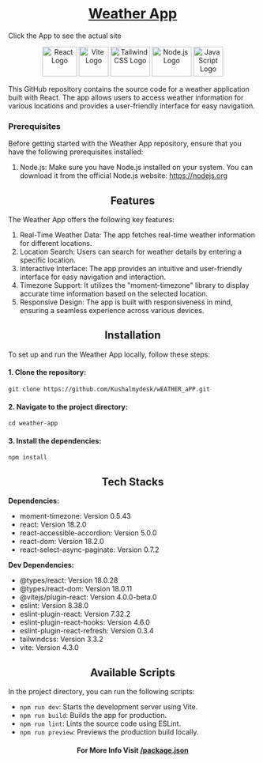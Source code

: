 <h1 align="center"><a href="https://km-weather.netlify.app/">Weather App</a></h1>
<p>Click the App to see the actual site</p>


<div align="center">
    <img src="https://upload.wikimedia.org/wikipedia/commons/thumb/a/a7/React-icon.svg/1280px-React-icon.svg.png" alt="React Logo" width="70" height="60">

<img src="https://upload.wikimedia.org/wikipedia/commons/thumb/f/f1/Vitejs-logo.svg/120px-Vitejs-logo.svg.png" alt="Vite Logo" width="60" height="60">

<img src="https://seeklogo.com/images/T/tailwind-css-logo-5AD4175897-seeklogo.com.png" alt="Tailwind CSS Logo" width="80" height="60">

<img src="https://upload.wikimedia.org/wikipedia/commons/thumb/d/d9/Node.js_logo.svg/1280px-Node.js_logo.svg.png" alt="Node.js Logo" width="80" height="60">

<img src="https://upload.wikimedia.org/wikipedia/commons/thumb/9/99/Unofficial_JavaScript_logo_2.svg/512px-Unofficial_JavaScript_logo_2.svg.png" alt="JavaScript Logo" width="60" height="60">


<p align="left">This GitHub repository contains the source code for a weather application built with React. The app allows users to access weather information for various locations and provides a user-friendly interface for easy navigation.</p>
<div align="left">
<h3>Prerequisites</h3>

<p>Before getting started with the Weather App repository, ensure that you have the following prerequisites installed:</p>

<ol>
    <li>Node.js: Make sure you have Node.js installed on your system. You can download it from the official Node.js website: <a href="https://nodejs.org">https://nodejs.org</a></li>
</ol>

<h2 align="center">Features</h2>

<p>The Weather App offers the following key features:</p>

<ol>
    <li>Real-Time Weather Data: The app fetches real-time weather information for different locations.</li>
    <li>Location Search: Users can search for weather details by entering a specific location.</li>
    <li>Interactive Interface: The app provides an intuitive and user-friendly interface for easy navigation and interaction.</li>
    <li>Timezone Support: It utilizes the "moment-timezone" library to display accurate time information based on the selected location.</li>
    <li>Responsive Design: The app is built with responsiveness in mind, ensuring a seamless experience across various devices.</li>
</ol>

<h2 align="center">Installation</h2>

<p>To set up and run the Weather App locally, follow these steps:</p>

<h4>1. Clone the repository:</h4>
<pre><code>git clone https://github.com/Kushalmydesk/wEATHER_aPP.git</code></pre>

<h4>2. Navigate to the project directory:</h4>
<pre><code>cd weather-app</code></pre>

<h4>3. Install the dependencies:</h4>
<pre><code>npm install</code></pre>

<h2 align="center">Tech Stacks</h2>
<p><strong>Dependencies:</strong></p>
<ul>
    <li>moment-timezone: Version 0.5.43</li>
    <li>react: Version 18.2.0</li>
    <li>react-accessible-accordion: Version 5.0.0</li>
    <li>react-dom: Version 18.2.0</li>
    <li>react-select-async-paginate: Version 0.7.2</li>
</ul>

<p><strong>Dev Dependencies:</strong></p>
<ul>
    <li>@types/react: Version 18.0.28</li>
    <li>@types/react-dom: Version 18.0.11</li>
    <li>@vitejs/plugin-react: Version 4.0.0-beta.0</li>
    <li>eslint: Version 8.38.0</li>
    <li>eslint-plugin-react: Version 7.32.2</li>
    <li>eslint-plugin-react-hooks: Version 4.6.0</li>
    <li>eslint-plugin-react-refresh: Version 0.3.4</li>
    <li>tailwindcss: Version 3.3.2</li>
    <li>vite: Version 4.3.0</li>
</ul>

<h2 align="center">Available Scripts</h2>

<p>In the project directory, you can run the following scripts:</p>

<ul>
    <li><code>npm run dev</code>: Starts the development server using Vite.</li>
    <li><code>npm run build</code>: Builds the app for production.</li>
    <li><code>npm run lint</code>: Lints the source code using ESLint.</li>
    <li><code>npm run preview</code>: Previews the production build locally.</li>
</ul>
</div>
<h4>For More Info Visit <a href="/package.json">/package.json</a></h4>
